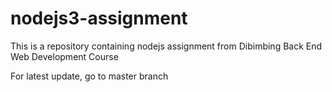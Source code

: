 # nodejs3-assignment

This is a repository containing nodejs assignment from Dibimbing Back End Web Development Course

For latest update, go to master branch
